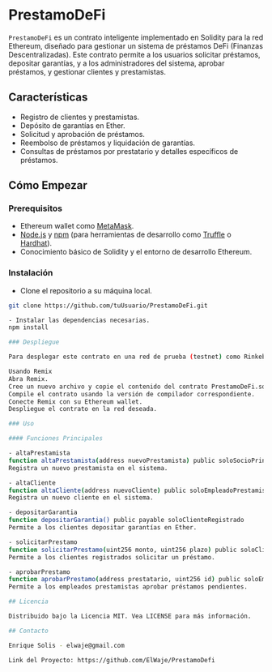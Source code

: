 # PrestamoDeFi

`PrestamoDeFi` es un contrato inteligente implementado en Solidity para la red Ethereum, diseñado para gestionar un sistema de préstamos DeFi (Finanzas Descentralizadas). Este contrato permite a los usuarios solicitar préstamos, depositar garantías, y a los administradores del sistema, aprobar préstamos, y gestionar clientes y prestamistas.

## Características

- Registro de clientes y prestamistas.
- Depósito de garantías en Ether.
- Solicitud y aprobación de préstamos.
- Reembolso de préstamos y liquidación de garantías.
- Consultas de préstamos por prestatario y detalles específicos de préstamos.

## Cómo Empezar

### Prerequisitos

- Ethereum wallet como [MetaMask](https://metamask.io/).
- [Node.js](https://nodejs.org/) y [npm](https://www.npmjs.com/) (para herramientas de desarrollo como [Truffle](https://www.trufflesuite.com/) o [Hardhat](https://hardhat.org/)).
- Conocimiento básico de Solidity y el entorno de desarrollo Ethereum.

### Instalación

- Clone el repositorio a su máquina local.

```bash
git clone https://github.com/tuUsuario/PrestamoDeFi.git

- Instalar las dependencias necesarias.
npm install

### Despliegue

Para desplegar este contrato en una red de prueba (testnet) como Rinkeby o en la red principal (mainnet), puede utilizar herramientas como Remix, Truffle o Hardhat.

Usando Remix
Abra Remix.
Cree un nuevo archivo y copie el contenido del contrato PrestamoDeFi.sol en este.
Compile el contrato usando la versión de compilador correspondiente.
Conecte Remix con su Ethereum wallet.
Despliegue el contrato en la red deseada.

### Uso

#### Funciones Principales

- altaPrestamista
function altaPrestamista(address nuevoPrestamista) public soloSocioPrincipal
Registra un nuevo prestamista en el sistema.

- altaCliente
function altaCliente(address nuevoCliente) public soloEmpleadoPrestamista
Registra un nuevo cliente en el sistema.

- depositarGarantia
function depositarGarantia() public payable soloClienteRegistrado
Permite a los clientes depositar garantías en Ether.

- solicitarPrestamo
function solicitarPrestamo(uint256 monto, uint256 plazo) public soloClienteRegistrado returns (uint256)
Permite a los clientes registrados solicitar un préstamo.

- aprobarPrestamo
function aprobarPrestamo(address prestatario, uint256 id) public soloEmpleadoPrestamista
Permite a los empleados prestamistas aprobar préstamos pendientes.

## Licencia

Distribuido bajo la Licencia MIT. Vea LICENSE para más información.

## Contacto

Enrique Solis - elwaje@gmail.com

Link del Proyecto: https://github.com/ElWaje/PrestamoDefi
